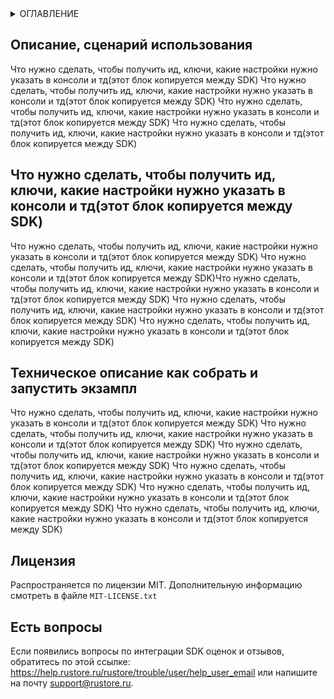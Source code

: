 <!-- TABLE OF CONTENTS -->
<details>
  <summary>ОГЛАВЛЕНИЕ</summary>
  <ol>
    <li><a href="#описание-сценарий-использования">Описание, сценарий использования</a></li>
    <li>
      <a href="#чо-надо-сделать">Что нужно сделать, чтобы получить ид, ключи, какие настройки нужно указать в консоли и тд(этот блок копируется между SDK)</a>
      <ul>
        <li><a href="#какая-то-лабуда">Какая-то-лабуда</a></li>
        <li><a href="#какая-то-лабуда2">Какая-то-лабуда2</a></li>
      </ul>
    </li>
    <li><a href="#Техническое описание">Техническое описание как собрать и запустить экзампл</a></li>
    <li><a href="#лицензия">Лицензия</a></li>
    <li><a href="#есть-вопросы">Есть вопросы</a></li>
  </ol>
</details>


## Описание, сценарий использования
Что нужно сделать, чтобы получить ид, ключи, какие настройки нужно указать в консоли и тд(этот блок копируется между SDK)
Что нужно сделать, чтобы получить ид, ключи, какие настройки нужно указать в консоли и тд(этот блок копируется между SDK)
Что нужно сделать, чтобы получить ид, ключи, какие настройки нужно указать в консоли и тд(этот блок копируется между SDK)
Что нужно сделать, чтобы получить ид, ключи, какие настройки нужно указать в консоли и тд(этот блок копируется между SDK)


## Что нужно сделать, чтобы получить ид, ключи, какие настройки нужно указать в консоли и тд(этот блок копируется между SDK)
Что нужно сделать, чтобы получить ид, ключи, какие настройки нужно указать в консоли и тд(этот блок копируется между SDK)
Что нужно сделать, чтобы получить ид, ключи, какие настройки нужно указать в консоли и тд(этот блок копируется между SDK)Что нужно сделать, чтобы получить ид, ключи, какие настройки нужно указать в консоли и тд(этот блок копируется между SDK)
Что нужно сделать, чтобы получить ид, ключи, какие настройки нужно указать в консоли и тд(этот блок копируется между SDK)
Что нужно сделать, чтобы получить ид, ключи, какие настройки нужно указать в консоли и тд(этот блок копируется между SDK)



## Техническое описание как собрать и запустить экзампл
Что нужно сделать, чтобы получить ид, ключи, какие настройки нужно указать в консоли и тд(этот блок копируется между SDK)
Что нужно сделать, чтобы получить ид, ключи, какие настройки нужно указать в консоли и тд(этот блок копируется между SDK)
Что нужно сделать, чтобы получить ид, ключи, какие настройки нужно указать в консоли и тд(этот блок копируется между SDK)
Что нужно сделать, чтобы получить ид, ключи, какие настройки нужно указать в консоли и тд(этот блок копируется между SDK)
Что нужно сделать, чтобы получить ид, ключи, какие настройки нужно указать в консоли и тд(этот блок копируется между SDK)
Что нужно сделать, чтобы получить ид, ключи, какие настройки нужно указать в консоли и тд(этот блок копируется между SDK)

## Лицензия
Распространяется по лицензии MIT. Дополнительную информацию смотреть в файле `MIT-LICENSE.txt`

## Есть вопросы
Если появились вопросы по интеграции SDK оценок и отзывов, обратитесь по этой ссылке: https://help.rustore.ru/rustore/trouble/user/help_user_email или напишите на почту support@rustore.ru.
